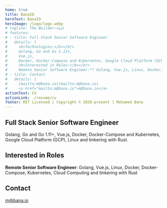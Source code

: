 ```yaml
---
home: true
title: BanaIO
heroText: BanaIO
heroImage: /logo/logo.webp
# tagline: The Builder—البناء
# features:
# - title: Full Stack Senior Software Engineer
#   details: |
#     <b>Technologies:</b></br>
#     Golang, Go and Go 1.11+,
#     Vue.js,
#     Docker, Docker-Compose and Kubernetes, Google Cloud Platform (GCP), Linux and tinkering with Rust.
#     <b>Interested in Roles:</b></br>
#     Remote Senior Software Engineer:** Golang, Vue.js, Linux, Docker, Docker-Compose, Kubernetes, Cloud Computing and tinkering with Rust
# - title: Contact
#   details: |
#     [mailto:m@bana.io](mailto:m@bana.io)
#     <a href="mailto:m@bana.io">m@bana.io</a>
actionText: CV
actionLink: ./resume/cv
footer: MIT Licensed | Copyright © 2020-present | Mohamed Bana
---
```


<div class="features">
  <div class="feature">
    <h2>Full Stack Senior Software Engineer</h2>
    <p>
      Golang, Go and Go 1.11+,
      Vue.js,
      Docker, Docker-Compose and Kubernetes, Google Cloud Platform (GCP), Linux and tinkering with Rust.
    </p>
  </div>
  <div class="feature">
    <h2>Interested in Roles</h2>
    <p><b>Remote Senior Software Engineer</b>: Golang, Vue.js, Linux, Docker, Docker-Compose, Kubernetes, Cloud Computing and tinkering with Rust</p>
  </div>
  <div class="feature">
    <h2>Contact</h2>
    <p><a href="mailto:m@bana.io" target="_blank" rel="noopener noreferrer">m@bana.io</a></p>
  </div>
</div>
